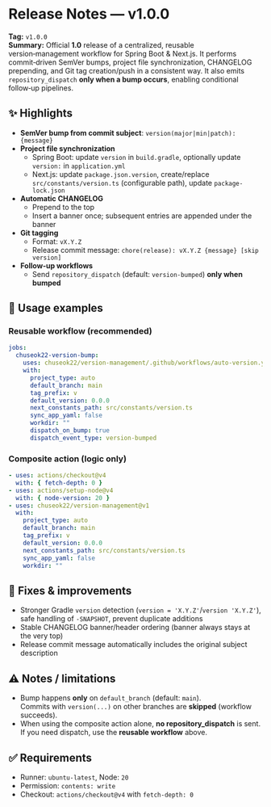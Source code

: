 # Release Notes — v1.0.0

**Tag:** `v1.0.0`  
**Summary:** Official **1.0** release of a centralized, reusable version‑management workflow for Spring Boot & Next.js. It performs commit‑driven SemVer bumps, project file synchronization, CHANGELOG prepending, and Git tag creation/push in a consistent way. It also emits `repository_dispatch` **only when a bump occurs**, enabling conditional follow‑up pipelines.

## ✨ Highlights
- **SemVer bump from commit subject**: `version(major|min|patch): {message}`
- **Project file synchronization**
    - Spring Boot: update `version` in `build.gradle`, optionally update `version:` in `application.yml`
    - Next.js: update `package.json.version`, create/replace `src/constants/version.ts` (configurable path), update `package-lock.json`
- **Automatic CHANGELOG**
    - Prepend to the top
    - Insert a banner once; subsequent entries are appended under the banner
- **Git tagging**
    - Format: `vX.Y.Z`
    - Release commit message: `chore(release): vX.Y.Z {message} [skip version]`
- **Follow‑up workflows**
    - Send `repository_dispatch` (default: `version-bumped`) **only when bumped**

## 🔧 Usage examples

### Reusable workflow (recommended)
```yaml
jobs:
  chuseok22-version-bump:
    uses: chuseok22/version-management/.github/workflows/auto-version.yml@v1
    with:
      project_type: auto
      default_branch: main
      tag_prefix: v
      default_version: 0.0.0
      next_constants_path: src/constants/version.ts
      sync_app_yaml: false
      workdir: ""
      dispatch_on_bump: true
      dispatch_event_type: version-bumped
```

### Composite action (logic only)
```yaml
- uses: actions/checkout@v4
  with: { fetch-depth: 0 }
- uses: actions/setup-node@v4
  with: { node-version: 20 }
- uses: chuseok22/version-management@v1
  with:
    project_type: auto
    default_branch: main
    tag_prefix: v
    default_version: 0.0.0
    next_constants_path: src/constants/version.ts
    sync_app_yaml: false
    workdir: ""
```

## 🐛 Fixes & improvements
- Stronger Gradle `version` detection (`version = 'X.Y.Z'`/`version 'X.Y.Z'`), safe handling of `-SNAPSHOT`, prevent duplicate additions
- Stable CHANGELOG banner/header ordering (banner always stays at the very top)
- Release commit message automatically includes the original subject description

## ⚠️ Notes / limitations
- Bump happens **only** on `default_branch` (default: `main`).  
  Commits with `version(...)` on other branches are **skipped** (workflow succeeds).
- When using the composite action alone, **no repository_dispatch** is sent.  
  If you need dispatch, use the **reusable workflow** above.

## ✅ Requirements
- Runner: `ubuntu-latest`, Node: `20`
- Permission: `contents: write`
- Checkout: `actions/checkout@v4` with `fetch-depth: 0`
